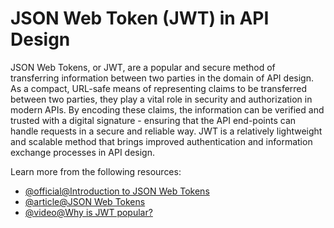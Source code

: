 # JSON Web Token (JWT) in API Design 

JSON Web Tokens, or JWT, are a popular and secure method of transferring information between two parties in the domain of API design. As a compact, URL-safe means of representing claims to be transferred between two parties, they play a vital role in security and authorization in modern APIs. By encoding these claims, the information can be verified and trusted with a digital signature - ensuring that the API end-points can handle requests in a secure and reliable way. JWT is a relatively lightweight and scalable method that brings improved authentication and information exchange processes in API design.

Learn more from the following resources:

- [@official@Introduction to JSON Web Tokens](https://jwt.io/introduction)
- [@article@JSON Web Tokens](https://auth0.com/docs/secure/tokens/json-web-tokens)
- [@video@Why is JWT popular?](https://www.youtube.com/watch?v=P2CPd9ynFLg)